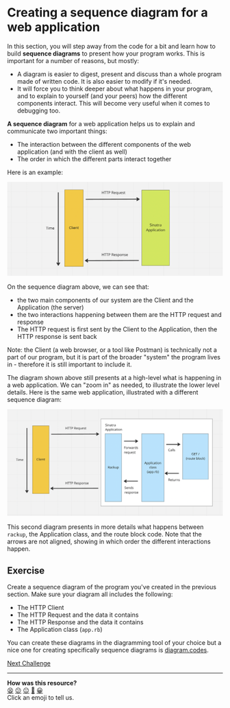 # Creating a sequence diagram for a web application

<!-- OMITTED -->

In this section, you will step away from the code for a bit and learn how to build **sequence diagrams** to present how your program works. This is important for a number of reasons, but mostly:
 * A diagram is easier to digest, present and discuss than a whole program made of written code. It is also easier to modify if it's needed.
 * It will force you to think deeper about what happens in your program, and to explain to yourself (and your peers) how the different components interact. This will become very useful when it comes to debugging too.

**A sequence diagram** for a web application helps us to explain and communicate two important things:
 * The interaction between the different components of the web application (and with the client as well)
 * The order in which the different parts interact together

Here is an example:

![](../resources/sequence-diagram-1.png)

On the sequence diagram above, we can see that:
 * the two main components of our system are the Client and the Application (the server)
 * the two interactions happening between them are the HTTP request and response
 * The HTTP request is first sent by the Client to the Application, then the HTTP response is sent back

Note: the Client (a web browser, or a tool like Postman) is technically not a part of our program, but it is part of the broader "system" the program lives in - therefore it is still important to include it.

The diagram shown above still presents at a high-level what is happening in a web application. We can "zoom in" as needed, to illustrate the lower level details. Here is the same web application, illustrated with a different sequence diagram:

![](../resources/sequence-diagram-2.png)

This second diagram presents in more details what happens between `rackup`, the Application class, and the route block code. Note that the arrows are not aligned, showing in which order the different interactions happen.

## Exercise

Create a sequence diagram of the program you've created in the previous section. Make sure your diagram all includes the following: 
 * The HTTP Client
 * The HTTP Request and the data it contains
 * The HTTP Response and the data it contains
 * The Application class (`app.rb`)

You can create these diagrams in the diagramming tool of your choice but a nice one for creating specifically sequence diagrams is [diagram.codes](https://playground.diagram.codes/d/sequence).

[Next Challenge](05_test_driving_route_with_database.md)

<!-- BEGIN GENERATED SECTION DO NOT EDIT -->

---

**How was this resource?**  
[😫](https://airtable.com/shrUJ3t7KLMqVRFKR?prefill_Repository=makersacademy%2Fweb-applications&prefill_File=challenges%2F04_creating_a_sequence_diagram.md&prefill_Sentiment=😫) [😕](https://airtable.com/shrUJ3t7KLMqVRFKR?prefill_Repository=makersacademy%2Fweb-applications&prefill_File=challenges%2F04_creating_a_sequence_diagram.md&prefill_Sentiment=😕) [😐](https://airtable.com/shrUJ3t7KLMqVRFKR?prefill_Repository=makersacademy%2Fweb-applications&prefill_File=challenges%2F04_creating_a_sequence_diagram.md&prefill_Sentiment=😐) [🙂](https://airtable.com/shrUJ3t7KLMqVRFKR?prefill_Repository=makersacademy%2Fweb-applications&prefill_File=challenges%2F04_creating_a_sequence_diagram.md&prefill_Sentiment=🙂) [😀](https://airtable.com/shrUJ3t7KLMqVRFKR?prefill_Repository=makersacademy%2Fweb-applications&prefill_File=challenges%2F04_creating_a_sequence_diagram.md&prefill_Sentiment=😀)  
Click an emoji to tell us.

<!-- END GENERATED SECTION DO NOT EDIT -->
